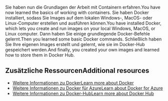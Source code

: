 <span data-ttu-id="c2f34-101">Sie haben nun die Grundlagen der Arbeit mit Containern erfahren.</span><span class="sxs-lookup"><span data-stu-id="c2f34-101">You have now learned the basics of working with containers.</span></span> <span data-ttu-id="c2f34-102">Sie haben Docker installiert, sodass Sie Images auf dem lokalen Windows-, MacOS- oder Linux-Computer erstellen und ausführen können.</span><span class="sxs-lookup"><span data-stu-id="c2f34-102">You have installed Docker, which lets you create and run images on your local Windows, MacOS, or Linux computer.</span></span> <span data-ttu-id="c2f34-103">Dann haben Sie einige grundlegende Docker-Befehle gelernt.</span><span class="sxs-lookup"><span data-stu-id="c2f34-103">Then you learned some basic Docker commands.</span></span> <span data-ttu-id="c2f34-104">Schließlich haben Sie Ihre eigenen Images erstellt und gelernt, wie sie im Docker-Hub gespeichert werden.</span><span class="sxs-lookup"><span data-stu-id="c2f34-104">And finally, you created your own images and learned how to store them in Docker Hub.</span></span>

## <a name="additional-resources"></a><span data-ttu-id="c2f34-105">Zusätzliche Ressourcen</span><span class="sxs-lookup"><span data-stu-id="c2f34-105">Additional resources</span></span>

- [<span data-ttu-id="c2f34-106">Weitere Informationen zu Docker</span><span class="sxs-lookup"><span data-stu-id="c2f34-106">Learn more about Docker</span></span>](https://www.docker.com/)
- [<span data-ttu-id="c2f34-107">Weitere Informationen zu Docker für Azure</span><span class="sxs-lookup"><span data-stu-id="c2f34-107">Learn about Docker for Azure</span></span>](https://docs.docker.com/docker-for-azure/)
- [<span data-ttu-id="c2f34-108">Weitere Informationen zu Docker-Hub</span><span class="sxs-lookup"><span data-stu-id="c2f34-108">Learn more about Docker Hub</span></span>](https://hub.docker.com/)